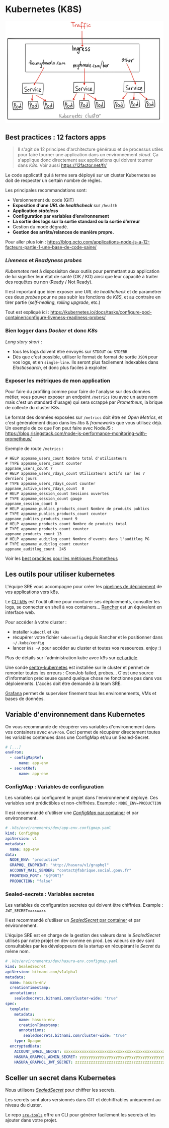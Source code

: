 # Kubernetes (K8S)

![big picture](_media/kubernetes-big-picture.png ":size=800x400")

## Best practices : 12 factors apps

> Il s'agit de 12 principes d'architecture généraux et de processus utiles pour faire tourner une application dans un environnement _cloud_. Ça s'applique donc directement aux applications qui doivent tourner dans _K8s_. Voir aussi https://12factor.net/fr/

Le code applicatif qui à terme sera déployé sur un cluster Kubernetes se doit de respecter un certain nombre de règles.

Les principales recommandations sont:

- Versionnement du code (GIT)
- **Exposition d’une _URL_ de _healthcheck_** sur `/health`
- **Application _stateless_**
- **Configuration par variables d’environnement**
- **La sortie des logs sur la sortie standard ou la sortie d’erreur**
- Gestion du mode dégradé.
- **Gestion des arrêts/relances de manière propre.**

Pour aller plus loin : https://blog.octo.com/applications-node-js-a-12-facteurs-partie-1-une-base-de-code-saine/

### _Liveness_ et _Readyness probes_

_Kubernetes_ met à disposisiton deux outils pour permettant aux application de lui signifier leur état de santé (OK / KO) ainsi que leur capacité à traiter des requêtes ou non (Ready / Not Ready).

Il est important que bien exposer une _URL_ de _healthcheck_ et de paramétrer ces deux _probes_ pour ne pas subir les fonctions de _K8S_, et au contraire en tirer partie (_self-healing_, _rolling upgrade_, etc.)

Tout est expliqué ici : https://kubernetes.io/docs/tasks/configure-pod-container/configure-liveness-readiness-probes/

### Bien logger dans _Docker_ et donc _K8s_

_Long story short_ :

- tous les logs doivent être envoyés sur `STDOUT` ou `STDERR`
- Dès que c'est possible, utiliser le format de format de sortie `JSON` pour vos logs, et en `single-line`. Ils seront plus facilement indexables dans _Elasticsearch_, et donc plus faciles à exploiter.

### Exposer les métriques de mon application

Pour faire du profiling comme pour faire de l'analyse sur des données métier, vous pouver exposer un endpoint `/metrics` (ou avec un autre nom mais c'est un standard d'usage) qui sera scrappé par _Prometheus_, la brique de collecte du cluster K8s.

Le format des données exposées sur `/metrics` doit être en _Open Metrics_, et c'est généralement dispo dans les _libs_ & _frameworks_ que vous utilisez déjà. Un exemple de ce que l'on peut faire avec NodeJS : https://blog.risingstack.com/node-js-performance-monitoring-with-prometheus/

Exemple de route `/metrics` :

```
# HELP appname_users_count Nombre total d'utilisateurs
# TYPE appname_users_count counter
appname_users_count 7
# HELP appname_users_7days_count Utilisateurs actifs sur les 7 derniers jours
# TYPE appname_users_7days_count counter
appname_active_users_7days_count  0
# HELP appname_session_count Sessions ouvertes
# TYPE appname_session_count gauge
appname_session_count 0
# HELP appname_publics_products_count Nombre de produits publics
# TYPE appname_publics_products_count counter
appname_publics_products_count 9
# HELP appname_products_count Nombre de produits total
# TYPE appname_products_count counter
appname_products_count 13
# HELP appname_auditlog_count Nombre d'events dans l'auditlog PG
# TYPE appname_auditlog_count counter
appname_auditlog_count  245
```

Voir les [best practices pour les métriques Prometheus](https://prometheus.io/docs/practices/naming/)

## Les outils pour utiliser kubernetes

L'équipe SRE vous accompagne pour créer les [pipelines de déploiement](https://github.com/SocialGouv/gitlab-ci-yml) de vos applications vers k8s.

Le [CLI k9s](https://k9scli.io/) est l'outil ultime pour monitorer ses déploiements, consulter les logs, se connecter en shell à vos containers... [Rancher](https://rancher.com) est un équivalent en interface web.

Pour accéder à votre cluster :

- installer `kubectl` et `k9s`
- récupérer votre fichier `kubeconfig` depuis Rancher et le positionner dans `~/.kube/config`
- lancer `k9s -A` pour accéder au cluster et toutes vos ressources. enjoy :)

Plus de détails sur l'administration kube avec k9s sur [cet article](https://opensource.com/article/20/5/kubernetes-administration).

Une sonde [sentry-kubernetes](https://github.com/getsentry/sentry-kubernetes) est installée sur le cluster et permet de remonter toutes les erreurs : CronJob failed, probes... C'est une source d'information préciseuse quand quelque chose ne fonctionne pas dans vos déploiements. L'accès doit être demandé à la team SRE.

[Grafana](https://grafana.fabrique.social.gouv.fr) permet de superviser finement tous les environnements, VMs et bases de données.

## Variable d'environnement dans Kubernetes

On vous recommande de récupérer vos variables d'environnement dans vos containers avec `envFrom`. Ceci permet de récupérer directement toutes les variables contenues dans une ConfigMap et/ou un Sealed-Secret.

```yaml
# [...]
envFrom:
  - configMapRef:
      name: app-env
  - secretRef:
      name: app-env
```

### ConfigMap : Variables de configuration

Les variables qui configurent le projet dans l'environnement déployé. Ces variables sont prédictibles et non-chiffrées. Example : `NODE_ENV=PRODUCTION`

Il est recommandé d'utiliser une [_ConfigMap_ par container](https://kubernetes.io/docs/tasks/configure-pod-container/configure-pod-configmap/#configure-all-key-value-pairs-in-a-configmap-as-container-environment-variables) et par environnement.

```yaml
# .k8s/environements/dev/app-env.configmap.yaml
kind: ConfigMap
apiVersion: v1
metadata:
  name: app-env
data:
  NODE_ENV: "production"
  GRAPHQL_ENDPOINT: "http://hasura/v1/graphql"
  ACCOUNT_MAIL_SENDER: "contact@fabrique.social.gouv.fr"
  FRONTEND_PORT: "${PORT}"
  PRODUCTION: "false"
```

### Sealed-secrets : Variables secretes

Les variables de configuration secretes qui doivent être chiffrées. Example : `JWT_SECRET=xxxxxxx`

Il est recommandé d'utiliser un [_SealedSecret_ par container](https://github.com/bitnami-labs/sealed-secrets) et par environnement.

L'équipe SRE est en charge de la gestion des valeurs dans le _SealedSecret_ utilisés par notre projet en dev comme en prod. Les valeurs de dev sont consultables par les développeurs de la startup en récupérant le _Secret_ du même nom.

```yaml
# .k8s/environements/dev/hasura-env.configmap.yaml
kind: SealedSecret
apiVersion: bitnami.com/v1alpha1
metadata:
  name: hasura-env
  creationTimestamp:
  annotations:
    sealedsecrets.bitnami.com/cluster-wide: "true"
spec:
  template:
    metadata:
      name: hasura-env
      creationTimestamp:
      annotations:
        sealedsecrets.bitnami.com/cluster-wide: "true"
    type: Opaque
  encryptedData:
    ACCOUNT_EMAIL_SECRET: xxxxxxxxxxxxxxxxxxxxxxxxxxxxxxxxxxxxxxxxxxxxxxxxxxxx==
    HASURA_GRAPHQL_ADMIN_SECRET: yyyyyyyyyyyyyyyyyyyyyyyyyyyyyyyyyyyyyyyyyyyyy==
    HASURA_GRAPHQL_JWT_SECRET: zzzzzzzzzzzzzzzzzzzzzzzzzzzzzzzzzzzzzzzzzzzzzzz==
```

## Sceller un secret dans Kubernetes

Nous utilisons [_SealedSecret_](https://github.com/bitnami-labs/sealed-secrets) pour chiffrer les secrets.

Les secrets sont alors versionnés dans GIT et déchiffrables uniquement au niveau du cluster.

Le repo [`sre-tools`](https://github.com/SocialGouv/sre-tools) offre un CLI pour générer facilement les secrets et les ajouter dans votre projet.
